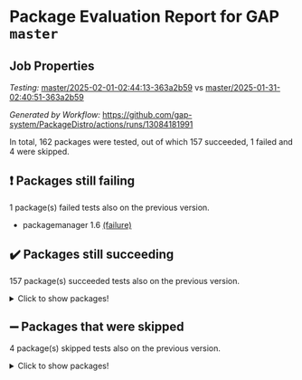 # Package Evaluation Report for GAP `master`

## Job Properties

*Testing:* [master/2025-02-01-02:44:13-363a2b59](https://github.com/gap-system/PackageDistro/blob/data/reports/master/2025-02-01-02:44:13-363a2b59) vs [master/2025-01-31-02:40:51-363a2b59](https://github.com/gap-system/PackageDistro/blob/data/reports/master/2025-01-31-02:40:51-363a2b59)

*Generated by Workflow:* https://github.com/gap-system/PackageDistro/actions/runs/13084181991

In total, 162 packages were tested, out of which 157 succeeded, 1 failed and 4 were skipped.

## :exclamation: Packages still failing

1 package(s) failed tests also on the previous version.
- packagemanager 1.6 [(failure)](https://github.com/gap-system/PackageDistro/actions/runs/13084181991/job/36513265587)

## :heavy_check_mark: Packages still succeeding

157 package(s) succeeded tests also on the previous version.
<details><summary>Click to show packages!</summary>

- 4ti2interface 2024.11-01 [(success)](https://github.com/gap-system/PackageDistro/actions/runs/13084181991/job/36513250176)
- ace 5.6.2 [(success)](https://github.com/gap-system/PackageDistro/actions/runs/13084181991/job/36513250322)
- aclib 1.3.2 [(success)](https://github.com/gap-system/PackageDistro/actions/runs/13084181991/job/36513250400)
- agt 0.3.1 [(success)](https://github.com/gap-system/PackageDistro/actions/runs/13084181991/job/36513250507)
- alco 1.1.1 [(success)](https://github.com/gap-system/PackageDistro/actions/runs/13084181991/job/36513250600)
- alnuth 3.2.1 [(success)](https://github.com/gap-system/PackageDistro/actions/runs/13084181991/job/36513250676)
- anupq 3.3.1 [(success)](https://github.com/gap-system/PackageDistro/actions/runs/13084181991/job/36513250753)
- atlasrep 2.1.9 [(success)](https://github.com/gap-system/PackageDistro/actions/runs/13084181991/job/36513250831)
- autodoc 2023.06.19 [(success)](https://github.com/gap-system/PackageDistro/actions/runs/13084181991/job/36513250922)
- automata 1.16 [(success)](https://github.com/gap-system/PackageDistro/actions/runs/13084181991/job/36513251028)
- automgrp 1.3.3 [(success)](https://github.com/gap-system/PackageDistro/actions/runs/13084181991/job/36513253172)
- autpgrp 1.11 [(success)](https://github.com/gap-system/PackageDistro/actions/runs/13084181991/job/36513253424)
- cap 2025.01-01 [(success)](https://github.com/gap-system/PackageDistro/actions/runs/13084181991/job/36513253639)
- caratinterface 2.3.7 [(success)](https://github.com/gap-system/PackageDistro/actions/runs/13084181991/job/36513253974)
- cddinterface 2024.09.02 [(success)](https://github.com/gap-system/PackageDistro/actions/runs/13084181991/job/36513255314)
- circle 1.6.6 [(success)](https://github.com/gap-system/PackageDistro/actions/runs/13084181991/job/36513255412)
- classicpres 1.22 [(success)](https://github.com/gap-system/PackageDistro/actions/runs/13084181991/job/36513255512)
- cohomolo 1.6.11 [(success)](https://github.com/gap-system/PackageDistro/actions/runs/13084181991/job/36513255651)
- congruence 1.2.7 [(success)](https://github.com/gap-system/PackageDistro/actions/runs/13084181991/job/36513255762)
- corefreesub 0.6 [(success)](https://github.com/gap-system/PackageDistro/actions/runs/13084181991/job/36513255869)
- corelg 1.57 [(success)](https://github.com/gap-system/PackageDistro/actions/runs/13084181991/job/36513255998)
- crime 1.6 [(success)](https://github.com/gap-system/PackageDistro/actions/runs/13084181991/job/36513256092)
- crisp 1.4.6 [(success)](https://github.com/gap-system/PackageDistro/actions/runs/13084181991/job/36513256201)
- crypting 0.10.5 [(success)](https://github.com/gap-system/PackageDistro/actions/runs/13084181991/job/36513256308)
- cryst 4.1.27 [(success)](https://github.com/gap-system/PackageDistro/actions/runs/13084181991/job/36513256383)
- crystcat 1.1.10 [(success)](https://github.com/gap-system/PackageDistro/actions/runs/13084181991/job/36513256484)
- ctbllib 1.3.9 [(success)](https://github.com/gap-system/PackageDistro/actions/runs/13084181991/job/36513256624)
- cubefree 1.20 [(success)](https://github.com/gap-system/PackageDistro/actions/runs/13084181991/job/36513256682)
- curlinterface 2.4.0 [(success)](https://github.com/gap-system/PackageDistro/actions/runs/13084181991/job/36513256817)
- cvec 2.8.3 [(success)](https://github.com/gap-system/PackageDistro/actions/runs/13084181991/job/36513256923)
- datastructures 0.3.1 [(success)](https://github.com/gap-system/PackageDistro/actions/runs/13084181991/job/36513257032)
- deepthought 1.0.8 [(success)](https://github.com/gap-system/PackageDistro/actions/runs/13084181991/job/36513257149)
- design 1.8.2 [(success)](https://github.com/gap-system/PackageDistro/actions/runs/13084181991/job/36513257245)
- difsets 2.3.1 [(success)](https://github.com/gap-system/PackageDistro/actions/runs/13084181991/job/36513257353)
- digraphs 1.9.0 [(success)](https://github.com/gap-system/PackageDistro/actions/runs/13084181991/job/36513257458)
- edim 1.3.8 [(success)](https://github.com/gap-system/PackageDistro/actions/runs/13084181991/job/36513257624)
- example 4.4.0 [(success)](https://github.com/gap-system/PackageDistro/actions/runs/13084181991/job/36513257750)
- examplesforhomalg 2023.10-01 [(success)](https://github.com/gap-system/PackageDistro/actions/runs/13084181991/job/36513257892)
- factint 1.6.3 [(success)](https://github.com/gap-system/PackageDistro/actions/runs/13084181991/job/36513257994)
- ferret 1.0.14 [(success)](https://github.com/gap-system/PackageDistro/actions/runs/13084181991/job/36513258134)
- fga 1.5.0 [(success)](https://github.com/gap-system/PackageDistro/actions/runs/13084181991/job/36513258256)
- fining 1.5.6 [(success)](https://github.com/gap-system/PackageDistro/actions/runs/13084181991/job/36513258369)
- float 1.0.5 [(success)](https://github.com/gap-system/PackageDistro/actions/runs/13084181991/job/36513258452)
- format 1.4.4 [(success)](https://github.com/gap-system/PackageDistro/actions/runs/13084181991/job/36513258554)
- forms 1.2.12 [(success)](https://github.com/gap-system/PackageDistro/actions/runs/13084181991/job/36513258658)
- fplsa 1.2.6 [(success)](https://github.com/gap-system/PackageDistro/actions/runs/13084181991/job/36513258735)
- fr 2.4.13 [(success)](https://github.com/gap-system/PackageDistro/actions/runs/13084181991/job/36513258888)
- francy 2.0.3 [(success)](https://github.com/gap-system/PackageDistro/actions/runs/13084181991/job/36513258984)
- fwtree 1.3 [(success)](https://github.com/gap-system/PackageDistro/actions/runs/13084181991/job/36513259105)
- gapdoc 1.6.7 [(success)](https://github.com/gap-system/PackageDistro/actions/runs/13084181991/job/36513259240)
- gauss 2024.11-01 [(success)](https://github.com/gap-system/PackageDistro/actions/runs/13084181991/job/36513259353)
- gaussforhomalg 2024.08-01 [(success)](https://github.com/gap-system/PackageDistro/actions/runs/13084181991/job/36513259458)
- gbnp 1.1.0 [(success)](https://github.com/gap-system/PackageDistro/actions/runs/13084181991/job/36513259573)
- generalizedmorphismsforcap 2024.09-03 [(success)](https://github.com/gap-system/PackageDistro/actions/runs/13084181991/job/36513259671)
- genss 1.6.9 [(success)](https://github.com/gap-system/PackageDistro/actions/runs/13084181991/job/36513259754)
- gradedmodules 2024.12-01 [(success)](https://github.com/gap-system/PackageDistro/actions/runs/13084181991/job/36513259909)
- gradedringforhomalg 2024.07-01 [(success)](https://github.com/gap-system/PackageDistro/actions/runs/13084181991/job/36513259997)
- grape 4.9.2 [(success)](https://github.com/gap-system/PackageDistro/actions/runs/13084181991/job/36513260128)
- groupoids 1.76 [(success)](https://github.com/gap-system/PackageDistro/actions/runs/13084181991/job/36513260268)
- grpconst 2.6.5 [(success)](https://github.com/gap-system/PackageDistro/actions/runs/13084181991/job/36513260445)
- guarana 0.96.3 [(success)](https://github.com/gap-system/PackageDistro/actions/runs/13084181991/job/36513260571)
- guava 3.19 [(success)](https://github.com/gap-system/PackageDistro/actions/runs/13084181991/job/36513260667)
- hap 1.66 [(success)](https://github.com/gap-system/PackageDistro/actions/runs/13084181991/job/36513260764)
- hapcryst 0.1.15 [(success)](https://github.com/gap-system/PackageDistro/actions/runs/13084181991/job/36513260895)
- hecke 1.5.4 [(success)](https://github.com/gap-system/PackageDistro/actions/runs/13084181991/job/36513261006)
- help 4.0 [(success)](https://github.com/gap-system/PackageDistro/actions/runs/13084181991/job/36513261126)
- homalg 2024.01-01 [(success)](https://github.com/gap-system/PackageDistro/actions/runs/13084181991/job/36513261232)
- homalgtocas 2023.11-01 [(success)](https://github.com/gap-system/PackageDistro/actions/runs/13084181991/job/36513261338)
- idrel 2.48 [(success)](https://github.com/gap-system/PackageDistro/actions/runs/13084181991/job/36513261463)
- images 1.3.3 [(success)](https://github.com/gap-system/PackageDistro/actions/runs/13084181991/job/36513261604)
- intpic 0.4.0 [(success)](https://github.com/gap-system/PackageDistro/actions/runs/13084181991/job/36513261714)
- io 4.9.1 [(success)](https://github.com/gap-system/PackageDistro/actions/runs/13084181991/job/36513261790)
- io_forhomalg 2023.02-04 [(success)](https://github.com/gap-system/PackageDistro/actions/runs/13084181991/job/36513261979)
- irredsol 1.4.4 [(success)](https://github.com/gap-system/PackageDistro/actions/runs/13084181991/job/36513262140)
- json 2.2.2 [(success)](https://github.com/gap-system/PackageDistro/actions/runs/13084181991/job/36513262277)
- jupyterkernel 1.5.1 [(success)](https://github.com/gap-system/PackageDistro/actions/runs/13084181991/job/36513262390)
- jupyterviz 1.5.6 [(success)](https://github.com/gap-system/PackageDistro/actions/runs/13084181991/job/36513262493)
- kan 1.37 [(success)](https://github.com/gap-system/PackageDistro/actions/runs/13084181991/job/36513262633)
- kbmag 1.5.11 [(success)](https://github.com/gap-system/PackageDistro/actions/runs/13084181991/job/36513262749)
- laguna 3.9.7 [(success)](https://github.com/gap-system/PackageDistro/actions/runs/13084181991/job/36513262849)
- liealgdb 2.2.1 [(success)](https://github.com/gap-system/PackageDistro/actions/runs/13084181991/job/36513262962)
- liepring 2.9.1 [(success)](https://github.com/gap-system/PackageDistro/actions/runs/13084181991/job/36513263115)
- liering 2.4.2 [(success)](https://github.com/gap-system/PackageDistro/actions/runs/13084181991/job/36513263236)
- linearalgebraforcap 2024.10-01 [(success)](https://github.com/gap-system/PackageDistro/actions/runs/13084181991/job/36513263343)
- lins 0.9 [(success)](https://github.com/gap-system/PackageDistro/actions/runs/13084181991/job/36513263487)
- localizeringforhomalg 2023.10-01 [(success)](https://github.com/gap-system/PackageDistro/actions/runs/13084181991/job/36513263604)
- loops 3.4.4 [(success)](https://github.com/gap-system/PackageDistro/actions/runs/13084181991/job/36513263704)
- lpres 1.1.1 [(success)](https://github.com/gap-system/PackageDistro/actions/runs/13084181991/job/36513263822)
- majoranaalgebras 1.5.2 [(success)](https://github.com/gap-system/PackageDistro/actions/runs/13084181991/job/36513263948)
- mapclass 1.4.6 [(success)](https://github.com/gap-system/PackageDistro/actions/runs/13084181991/job/36513264064)
- matgrp 0.71 [(success)](https://github.com/gap-system/PackageDistro/actions/runs/13084181991/job/36513264151)
- matricesforhomalg 2024.11-02 [(success)](https://github.com/gap-system/PackageDistro/actions/runs/13084181991/job/36513264233)
- modisom 3.0.0 [(success)](https://github.com/gap-system/PackageDistro/actions/runs/13084181991/job/36513264365)
- modulepresentationsforcap 2024.09-02 [(success)](https://github.com/gap-system/PackageDistro/actions/runs/13084181991/job/36513264435)
- modules 2024.12-01 [(success)](https://github.com/gap-system/PackageDistro/actions/runs/13084181991/job/36513264545)
- monoidalcategories 2025.01-02 [(success)](https://github.com/gap-system/PackageDistro/actions/runs/13084181991/job/36513264642)
- nconvex 2024.12-01 [(success)](https://github.com/gap-system/PackageDistro/actions/runs/13084181991/job/36513264724)
- nilmat 1.4.2 [(success)](https://github.com/gap-system/PackageDistro/actions/runs/13084181991/job/36513264816)
- nock 1.5 [(success)](https://github.com/gap-system/PackageDistro/actions/runs/13084181991/job/36513264927)
- normalizinterface 1.3.7 [(success)](https://github.com/gap-system/PackageDistro/actions/runs/13084181991/job/36513265047)
- nq 2.5.11 [(success)](https://github.com/gap-system/PackageDistro/actions/runs/13084181991/job/36513265136)
- numericalsgps 1.4.0 [(success)](https://github.com/gap-system/PackageDistro/actions/runs/13084181991/job/36513265260)
- openmath 11.5.3 [(success)](https://github.com/gap-system/PackageDistro/actions/runs/13084181991/job/36513265352)
- orb 5.0.0 [(success)](https://github.com/gap-system/PackageDistro/actions/runs/13084181991/job/36513265486)
- patternclass 2.4.5 [(success)](https://github.com/gap-system/PackageDistro/actions/runs/13084181991/job/36513265696)
- permut 2.0.5 [(success)](https://github.com/gap-system/PackageDistro/actions/runs/13084181991/job/36513265802)
- polenta 1.3.10 [(success)](https://github.com/gap-system/PackageDistro/actions/runs/13084181991/job/36513265936)
- polymaking 0.8.7 [(success)](https://github.com/gap-system/PackageDistro/actions/runs/13084181991/job/36513266056)
- primgrp 3.4.4 [(success)](https://github.com/gap-system/PackageDistro/actions/runs/13084181991/job/36513266135)
- profiling 2.6.0 [(success)](https://github.com/gap-system/PackageDistro/actions/runs/13084181991/job/36513266284)
- qdistrnd 0.9.5 [(success)](https://github.com/gap-system/PackageDistro/actions/runs/13084181991/job/36513266402)
- qpa 1.35 [(success)](https://github.com/gap-system/PackageDistro/actions/runs/13084181991/job/36513266494)
- quagroup 1.8.4 [(success)](https://github.com/gap-system/PackageDistro/actions/runs/13084181991/job/36513266642)
- radiroot 2.9 [(success)](https://github.com/gap-system/PackageDistro/actions/runs/13084181991/job/36513266749)
- rcwa 4.7.1 [(success)](https://github.com/gap-system/PackageDistro/actions/runs/13084181991/job/36513266843)
- rds 1.8 [(success)](https://github.com/gap-system/PackageDistro/actions/runs/13084181991/job/36513266957)
- recog 1.4.4 [(success)](https://github.com/gap-system/PackageDistro/actions/runs/13084181991/job/36513267052)
- repndecomp 1.3.0 [(success)](https://github.com/gap-system/PackageDistro/actions/runs/13084181991/job/36513267157)
- repsn 3.1.2 [(success)](https://github.com/gap-system/PackageDistro/actions/runs/13084181991/job/36513267265)
- resclasses 4.7.3 [(success)](https://github.com/gap-system/PackageDistro/actions/runs/13084181991/job/36513267399)
- ringsforhomalg 2024.11-02 [(success)](https://github.com/gap-system/PackageDistro/actions/runs/13084181991/job/36513267483)
- sco 2023.08-01 [(success)](https://github.com/gap-system/PackageDistro/actions/runs/13084181991/job/36513267579)
- scscp 2.4.3 [(success)](https://github.com/gap-system/PackageDistro/actions/runs/13084181991/job/36513267712)
- semigroups 5.4.0 [(success)](https://github.com/gap-system/PackageDistro/actions/runs/13084181991/job/36513267831)
- sglppow 2.4 [(success)](https://github.com/gap-system/PackageDistro/actions/runs/13084181991/job/36513267944)
- sgpviz 0.999.6 [(success)](https://github.com/gap-system/PackageDistro/actions/runs/13084181991/job/36513268035)
- simpcomp 2.1.14 [(success)](https://github.com/gap-system/PackageDistro/actions/runs/13084181991/job/36513268170)
- singular 2024.06.03 [(success)](https://github.com/gap-system/PackageDistro/actions/runs/13084181991/job/36513268286)
- sl2reps 1.1 [(success)](https://github.com/gap-system/PackageDistro/actions/runs/13084181991/job/36513268387)
- sla 1.6.2 [(success)](https://github.com/gap-system/PackageDistro/actions/runs/13084181991/job/36513268486)
- smallantimagmas 0.3.0 [(success)](https://github.com/gap-system/PackageDistro/actions/runs/13084181991/job/36513268576)
- smallgrp 1.5.4 [(success)](https://github.com/gap-system/PackageDistro/actions/runs/13084181991/job/36513268669)
- smallsemi 0.7.1 [(success)](https://github.com/gap-system/PackageDistro/actions/runs/13084181991/job/36513268795)
- sonata 2.9.6 [(success)](https://github.com/gap-system/PackageDistro/actions/runs/13084181991/job/36513268876)
- sophus 1.27 [(success)](https://github.com/gap-system/PackageDistro/actions/runs/13084181991/job/36513268964)
- sotgrps 1.3 [(success)](https://github.com/gap-system/PackageDistro/actions/runs/13084181991/job/36513269077)
- spinsym 1.5.2 [(success)](https://github.com/gap-system/PackageDistro/actions/runs/13084181991/job/36513269187)
- standardff 1.0 [(success)](https://github.com/gap-system/PackageDistro/actions/runs/13084181991/job/36513269290)
- symbcompcc 1.3.2 [(success)](https://github.com/gap-system/PackageDistro/actions/runs/13084181991/job/36513269388)
- thelma 1.3 [(success)](https://github.com/gap-system/PackageDistro/actions/runs/13084181991/job/36513269484)
- tomlib 1.2.11 [(success)](https://github.com/gap-system/PackageDistro/actions/runs/13084181991/job/36513269594)
- toolsforhomalg 2024.09-01 [(success)](https://github.com/gap-system/PackageDistro/actions/runs/13084181991/job/36513269693)
- toric 1.9.6 [(success)](https://github.com/gap-system/PackageDistro/actions/runs/13084181991/job/36513269793)
- transgrp 3.6.5 [(success)](https://github.com/gap-system/PackageDistro/actions/runs/13084181991/job/36513269915)
- typeset 1.2.2 [(success)](https://github.com/gap-system/PackageDistro/actions/runs/13084181991/job/36513270032)
- ugaly 4.1.3 [(success)](https://github.com/gap-system/PackageDistro/actions/runs/13084181991/job/36513270148)
- unipot 1.6 [(success)](https://github.com/gap-system/PackageDistro/actions/runs/13084181991/job/36513270247)
- unitlib 4.2.0 [(success)](https://github.com/gap-system/PackageDistro/actions/runs/13084181991/job/36513270335)
- utils 0.85 [(success)](https://github.com/gap-system/PackageDistro/actions/runs/13084181991/job/36513270429)
- uuid 0.7 [(success)](https://github.com/gap-system/PackageDistro/actions/runs/13084181991/job/36513270527)
- walrus 0.9991 [(success)](https://github.com/gap-system/PackageDistro/actions/runs/13084181991/job/36513270606)
- wedderga 4.10.5 [(success)](https://github.com/gap-system/PackageDistro/actions/runs/13084181991/job/36513270744)
- wpe 0.8 [(success)](https://github.com/gap-system/PackageDistro/actions/runs/13084181991/job/36513270841)
- xmod 2.92 [(success)](https://github.com/gap-system/PackageDistro/actions/runs/13084181991/job/36513270935)
- xmodalg 1.23 [(success)](https://github.com/gap-system/PackageDistro/actions/runs/13084181991/job/36513271043)
- yangbaxter 0.10.6 [(success)](https://github.com/gap-system/PackageDistro/actions/runs/13084181991/job/36513271155)
- zeromqinterface 0.16 [(success)](https://github.com/gap-system/PackageDistro/actions/runs/13084181991/job/36513271269)
</details>

## :heavy_minus_sign: Packages that were skipped

4 package(s) skipped tests also on the previous version.
<details><summary>Click to show packages!</summary>

- browse 1.8.21 [(skipped)](https://github.com/gap-system/PackageDistro/actions/runs/13084181991/job/36513017459)
- itc 1.5.1 [(skipped)](https://github.com/gap-system/PackageDistro/actions/runs/13084181991/job/36513017459)
- polycyclic 2.16 [(skipped)](https://github.com/gap-system/PackageDistro/actions/runs/13084181991/job/36513017459)
- xgap 4.32 [(skipped)](https://github.com/gap-system/PackageDistro/actions/runs/13084181991/job/36513017459)
</details>

